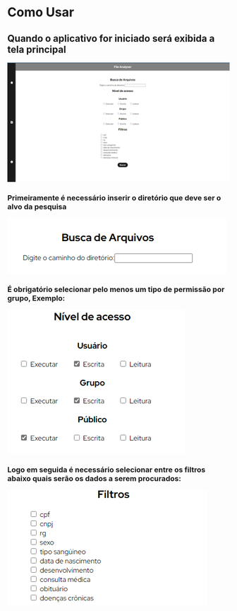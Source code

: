 # Como Usar

## Quando o aplicativo for iniciado será exibida a tela principal
![alt initalPage](/readmeFiles/initialPage.png)

### Primeiramente é necessário inserir o diretório que deve ser o alvo da pesquisa
![alt directory](/readmeFiles/directory.png)
### É obrigatório selecionar pelo menos um tipo de permissão por grupo, Exemplo:
![alt permissions](/readmeFiles/permissions.png)
### Logo em seguida é necessário selecionar entre os filtros abaixo quais serão os dados a serem procurados:
![alt filters](/readmeFiles/filters.png)